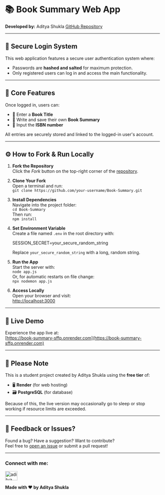 📚 Book Summary Web App
=======================

**Developed by:** Aditya Shukla     [GitHub Repository](https://github.com/Aditya-Shukla-Professional/Book-Summary.git)

* * *

🔐 Secure Login System
----------------------

This web application features a secure user authentication system where:

*   Passwords are **hashed and salted** for maximum protection.
*   Only registered users can log in and access the main functionality.

* * *

📖 Core Features
----------------

Once logged in, users can:

*   📝 Enter a **Book Title**
*   📄 Write and save their own **Book Summary**
*   🔢 Input the **ISBN number**

All entries are securely stored and linked to the logged-in user's account.

* * *

⚙️ How to Fork & Run Locally
----------------------------

1.  **Fork the Repository**  
    Click the _Fork_ button on the top-right corner of the [repository](https://github.com/Aditya-Shukla-Professional/Book-Summary.git).
2.  **Clone Your Fork**  
    Open a terminal and run:  
    `git clone https://github.com/your-username/Book-Summary.git`
3.  **Install Dependencies**  
    Navigate into the project folder:  
    `cd Book-Summary`  
    Then run:  
    `npm install`
4.  **Set Environment Variable**  
    Create a file named `.env` in the root directory with:  
    
    SESSION\_SECRET=your\_secure\_random\_string
        
    
    Replace `your_secure_random_string` with a long, random string.
5.  **Run the App**  
    Start the server with:  
    `node app.js`  
    Or, for automatic restarts on file change:  
    `npx nodemon app.js`
6.  **Access Locally**  
    Open your browser and visit:  
    [http://localhost:3000](http://localhost:3000)

* * *

🚀 Live Demo
------------

Experience the app live at:  
[https://book-summary-sffp.onrender.com](https://book-summary-sffp.onrender.com)

* * *

📌 Please Note
--------------

This is a student project created by Aditya Shukla using the **free tier** of:

*   🖥️ **Render** (for web hosting)
*   🗃️ **PostgreSQL** (for database)

Because of this, the live version may occasionally go to sleep or stop working if resource limits are exceeded.

* * *

💬 Feedback or Issues?
----------------------

Found a bug? Have a suggestion? Want to contribute?  
Feel free to [open an issue](https://github.com/Aditya-Shukla-Professional/Book-Summary/issues) or submit a pull request!

* * *

### Connect with me:

<p align="left">
<a href="https://www.linkedin.com/in/aditya-shukla-8b3494341/" target="blank"><img align="center" src="https://raw.githubusercontent.com/rahuldkjain/github-profile-readme-generator/master/src/images/icons/Social/linked-in-alt.svg" alt="aditya shukla" height="30" width="40" /></a>
</p>

**Made with ❤️ by Aditya Shukla**
